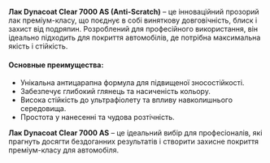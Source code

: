**Лак Dynacoat Clear 7000 AS (Anti-Scratch)** – це інноваційний прозорий лак преміум-класу, що поєднує в собі виняткову довговічність, блиск і захист від подряпин. Розроблений для професійного використання, він ідеально підходить для покриття автомобілів, де потрібна максимальна якість і стійкість.

#### Основные преимущества:

- Унікальна антицарапна формула для підвищеної зносостійкості.
- Забезпечує глибокий глянець та насиченість кольору.
- Висока стійкість до ультрафіолету та впливу навколишнього середовища.
- Простота у нанесенні та чудова розтічність.

**Лак Dynacoat Clear 7000 AS** – це ідеальний вибір для професіоналів, які прагнуть досягти бездоганних результатів і створити захисне покриття преміум-класу для автомобіля.
